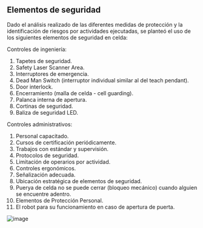 ## Elementos de seguridad

Dado el análisis realizado de las diferentes medidas de protección y la identificación de riesgos por actividades ejecutadas, se planteó el uso de los siguientes elementos de seguridad en celda:

Controles de ingeniería:

1. Tapetes de seguridad.
2. Safety Laser Scanner Area.
3. Interruptores de emergencia.
4. Dead Man Switch (interruptor individual similar al del teach pendant).
5. Door interlock.
11. Encerramiento (malla de celda - cell guarding).
12. Palanca interna de apertura.
13. Cortinas de seguridad.
14. Baliza de seguridad LED.

Controles administrativos:

1. Personal capacitado.
2. Cursos de certificación periódicamente.
3. Trabajos con estándar y supervisión.
4. Protocolos de seguridad.
5. Limitación de operarios por actividad.
6. Controles ergonómicos.
7. Señalización adecuada.
8. Ubicación estratégica de elementos de seguridad.
9. Puerya de celda no se puede cerrar (bloqueo mecánico) cuando alguien se encuentre adentro.
10. Elementos de Protección Personal.
11. El robot para su funcionamiento en caso de apertura de puerta.

![image](https://github.com/dfcantors/Proyecto_APM/assets/83465309/f3720b6d-c46f-4487-86aa-e690364faf01)




